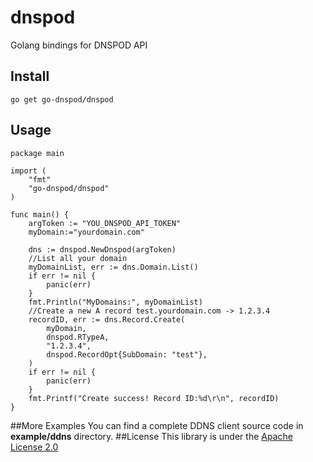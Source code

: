 # dnspod
Golang bindings for DNSPOD API

## Install
    go get go-dnspod/dnspod
## Usage

```
package main

import (
	"fmt"
	"go-dnspod/dnspod"
)

func main() {
	argToken := "YOU_DNSPOD_API_TOKEN"
	myDomain:="yourdomain.com"
	
	dns := dnspod.NewDnspod(argToken)
	//List all your domain
	myDomainList, err := dns.Domain.List()
	if err != nil {
		panic(err)
	}
	fmt.Println("MyDomains:", myDomainList)
	//Create a new A record test.yourdomain.com -> 1.2.3.4
	recordID, err := dns.Record.Create(
		myDomain,
		dnspod.RTypeA,
		"1.2.3.4",
		dnspod.RecordOpt{SubDomain: "test"},
	)
	if err != nil {
		panic(err)
	}
	fmt.Printf("Create success! Record ID:%d\r\n", recordID)
}
```
##More Examples
You can find a complete DDNS client source code in **example/ddns** directory.
##License
This library is under the [Apache License 2.0](http://www.apache.org/licenses/LICENSE-2.0)


